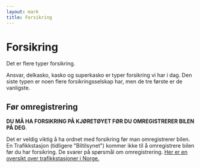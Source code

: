 ```yaml
---
layout: mark
title: Forsikring
---
```



# Forsikring

Det er flere typer forsikring.

Ansvar, delkasko, kasko og superkasko er typer forsikring vi har i dag.
Den siste typen er noen flere forsikringsselskap har, men de tre første er de
vanligste.

## Før omregistrering

**DU MÅ HA FORSIKRING PÅ KJØRETØYET FØR DU OMREGISTRERER BILEN PÅ DEG**.

Det er veldig viktig å ha ordnet med forsikring før man omregistrerer bilen.
En Trafikkstasjon (tidligere "Biltilsynet") kommer ikke til å omregistrere bilen før du har forsikring.
De svarer på spørsmål om omregistrering.
[Her er en oversikt over trafikkstasjoner i Norge.](http://www.vegvesen.no/Om+Statens+vegvesen/Kontakt/Kontakt+oss/Trafikkstasjoner)

</div>

